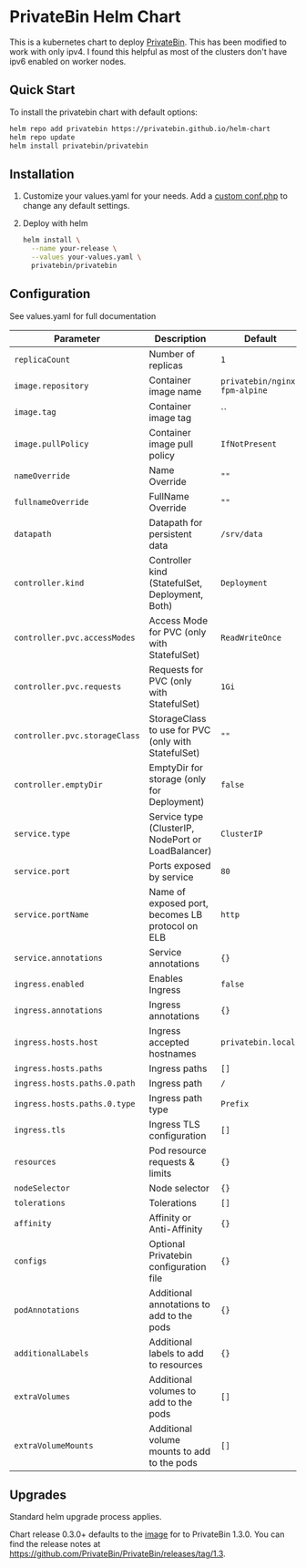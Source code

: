 # PrivateBin Helm Chart

This is a kubernetes chart to deploy [PrivateBin](https://github.com/PrivateBin/PrivateBin). This has been modified to work with only ipv4. I found this helpful as most of the clusters don't have ipv6 enabled on worker nodes.

## Quick Start

To install the privatebin chart with default options:

```bash
helm repo add privatebin https://privatebin.github.io/helm-chart
helm repo update
helm install privatebin/privatebin
```

## Installation

1. Customize your values.yaml for your needs. Add a [custom conf.php](https://github.com/PrivateBin/PrivateBin/blob/master/cfg/conf.sample.php) to change any default settings.

1. Deploy with helm

    ```bash
    helm install \
      --name your-release \
      --values your-values.yaml \
      privatebin/privatebin
    ```

## Configuration

See values.yaml for full documentation

|              Parameter       |                    Description                     |                     Default                      |
| ---------------------------- | -------------------------------------------------- | ------------------------------------------------ |
| `replicaCount`               | Number of replicas                                 | `1`                                              |
| `image.repository`           | Container image name                               | `privatebin/nginx-fpm-alpine`                    |
| `image.tag`                  | Container image tag                                | ``                                               |
| `image.pullPolicy`           | Container image pull policy                        | `IfNotPresent`                                   |
| `nameOverride`               | Name Override                                      | `""`                                             |
| `fullnameOverride`           | FullName Override                                  | `""`                                             |
| `datapath`                   | Datapath for persistent data                       | `/srv/data`                                      |
| `controller.kind`            | Controller kind (StatefulSet, Deployment, Both)    | `Deployment`                                     |
| `controller.pvc.accessModes` | Access Mode for PVC (only with StatefulSet)        | `ReadWriteOnce`                                  |
| `controller.pvc.requests`    | Requests for PVC (only with StatefulSet)           | `1Gi`                                            |
| `controller.pvc.storageClass`| StorageClass to use for PVC (only with StatefulSet)| `""`                                             |
| `controller.emptyDir`        | EmptyDir for storage (only for Deployment)         | `false`                                          |
| `service.type`               | Service type (ClusterIP, NodePort or LoadBalancer) | `ClusterIP`                                      |
| `service.port`               | Ports exposed by service                           | `80`                                             |
| `service.portName`           | Name of exposed port, becomes LB protocol on ELB   | `http`                                           |
| `service.annotations`        | Service annotations                                | `{}`                                             |
| `ingress.enabled`            | Enables Ingress                                    | `false`                                          |
| `ingress.annotations`        | Ingress annotations                                | `{}`                                             |
| `ingress.hosts.host`         | Ingress accepted hostnames                         | `privatebin.local`                               |
| `ingress.hosts.paths`        | Ingress paths                                      | `[]`                                             |
| `ingress.hosts.paths.0.path` | Ingress path                                       | `/`                                              |
| `ingress.hosts.paths.0.type` | Ingress path type                                  | `Prefix`                                         |
| `ingress.tls`                | Ingress TLS configuration                          | `[]`                                             |
| `resources`                  | Pod resource requests & limits                     | `{}`                                             |
| `nodeSelector`               | Node selector                                      | `{}`                                             |
| `tolerations`                | Tolerations                                        | `[]`                                             |
| `affinity`                   | Affinity or Anti-Affinity                          | `{}`                                             |
| `configs`                    | Optional Privatebin configuration file             | `{}`                                             |
| `podAnnotations`             | Additional annotations to add to the pods          | `{}`                                             |
| `additionalLabels`           | Additional labels to add to resources              | `{}`                                             |
| `extraVolumes`               | Additional volumes to add to the pods              | `[]`                                             |
| `extraVolumeMounts`          | Additional volume mounts to add to the pods        | `[]`                                             |


## Upgrades

Standard helm upgrade process applies.

Chart release 0.3.0+ defaults to the [image](https://github.com/PrivateBin/docker-nginx-fpm-alpine/releases/tag/1.3.0-alpine3.10) for to PrivateBin 1.3.0. You can find the release notes at https://github.com/PrivateBin/PrivateBin/releases/tag/1.3.
